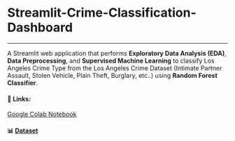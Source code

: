 # Streamlit-Crime-Classification-Dashboard
---
A Streamlit web application that performs **Exploratory Data Analysis (EDA)**, **Data Preprocessing**, and **Supervised Machine Learning** to classify Los Angeles Crime Type from the Los Angeles Crime Dataset (Intimate Partner Assault, Stolen Vehicle, Plain Theft, Burglary, etc..) using **Random Forest Classifier**.
#### 🔗 Links:
[Google Colab Notebook](https://colab.research.google.com/drive/1b1sZBo6abbv3cw3z_CA6pVPB7Tn-aV0c?usp=sharing)

#### 📊 [Dataset](https://www.kaggle.com/datasets/nathaniellybrand/los-angeles-crime-dataset-2020-present)

